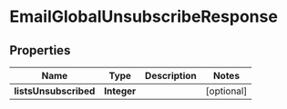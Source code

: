 

# EmailGlobalUnsubscribeResponse


## Properties

| Name | Type | Description | Notes |
|------------ | ------------- | ------------- | -------------|
|**listsUnsubscribed** | **Integer** |  |  [optional] |




